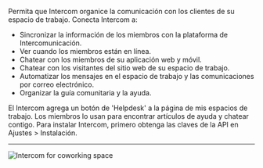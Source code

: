 Permita que Intercom organice la comunicación con los clientes de su espacio de trabajo. Conecta Intercom a:

- Sincronizar la información de los miembros con la plataforma de Intercomunicación.
- Ver cuando los miembros están en línea.
- Chatear con los miembros de su aplicación web y móvil.
- Chatear con los visitantes del sitio web de su espacio de trabajo.
- Automatizar los mensajes en el espacio de trabajo y las comunicaciones por correo electrónico.
- Organizar la guía comunitaria y la ayuda.

El Intercom agrega un botón de 'Helpdesk' a la página de mis espacios de trabajo. Los miembros lo usan para encontrar artículos de ayuda y chatear contigo. Para instalar Intercom, primero obtenga las claves de la API en Ajustes > Instalación.

---

![Intercom for coworking space](https://d7ccq1i35b0cj.cloudfront.net/andcards-integrations-intercom-light-en-1920-1200.png)
